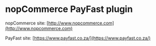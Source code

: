 ﻿nopCommerce PayFast plugin
===========

nopCommerce site: [http://www.nopcommerce.com](http://www.nopcommerce.com)

PayFast site: [https://www.payfast.co.za/](https://www.payfast.co.za/)